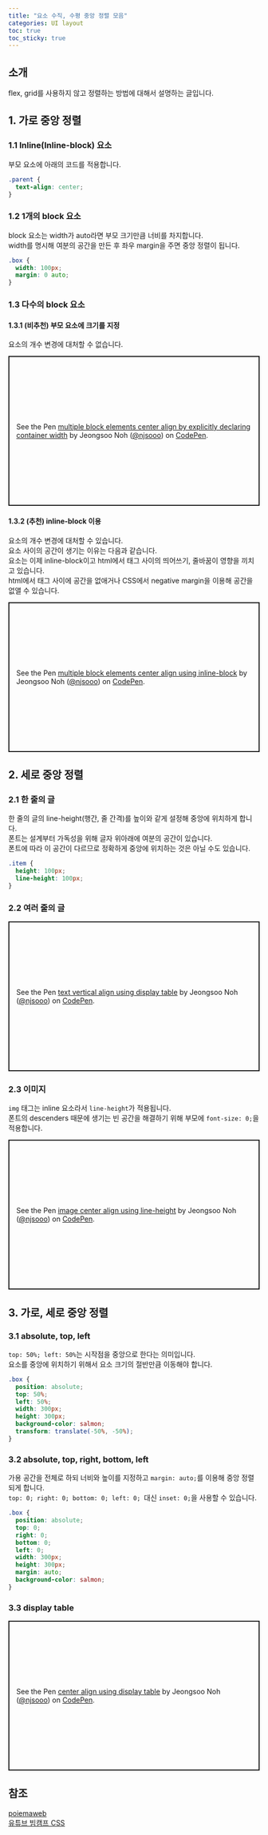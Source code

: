 ```yaml
---
title: "요소 수직, 수평 중앙 정렬 모음"
categories: UI layout
toc: true
toc_sticky: true
---
```


## 소개
flex, grid를 사용하지 않고 정렬하는 방법에 대해서 설명하는 글입니다.

## 1. 가로 중앙 정렬

### 1.1 Inline(Inline-block) 요소
부모 요소에 아래의 코드를 적용합니다.
```css
.parent {
  text-align: center;
}
```

### 1.2 1개의 block 요소
block 요소는 width가 auto라면 부모 크기만큼 너비를 차지합니다.  
width를 명시해 여분의 공간을 만든 후 좌우 margin을 주면 중앙 정렬이 됩니다.  
```css
.box {
  width: 100px;
  margin: 0 auto;
}
```

### 1.3 다수의 block 요소

#### 1.3.1 (비추천) 부모 요소에 크기를 지정
요소의 개수 변경에 대처할 수 없습니다.
<p class="codepen" data-height="300" data-default-tab="html,result" data-slug-hash="rNqNXeZ" data-user="njsooo" style="height: 300px; box-sizing: border-box; display: flex; align-items: center; justify-content: center; border: 2px solid; margin: 1em 0; padding: 1em;">
  <span>See the Pen <a href="https://codepen.io/njsooo/pen/rNqNXeZ">
  multiple block elements center align by explicitly declaring container width</a> by Jeongsoo Noh (<a href="https://codepen.io/njsooo">@njsooo</a>)
  on <a href="https://codepen.io">CodePen</a>.</span>
</p>
<script async src="https://cpwebassets.codepen.io/assets/embed/ei.js"></script>

#### 1.3.2 (추천) inline-block 이용
요소의 개수 변경에 대처할 수 있습니다.  
요소 사이의 공간이 생기는 이유는 다음과 같습니다.  
요소는 이제 inline-block이고 html에서 태그 사이의 띄어쓰기, 줄바꿈이 영향을 끼치고 있습니다.  
html에서 태그 사이에 공간을 없애거나 CSS에서 negative margin을 이용해 공간을 없앨 수 있습니다.
<p class="codepen" data-height="300" data-default-tab="html,result" data-slug-hash="XWxWvgo" data-user="njsooo" style="height: 300px; box-sizing: border-box; display: flex; align-items: center; justify-content: center; border: 2px solid; margin: 1em 0; padding: 1em;">
  <span>See the Pen <a href="https://codepen.io/njsooo/pen/XWxWvgo">
  multiple block elements center align using inline-block</a> by Jeongsoo Noh (<a href="https://codepen.io/njsooo">@njsooo</a>)
  on <a href="https://codepen.io">CodePen</a>.</span>
</p>
<script async src="https://cpwebassets.codepen.io/assets/embed/ei.js"></script>

## 2. 세로 중앙 정렬

### 2.1 한 줄의 글
한 줄의 글의 line-height(행간, 줄 간격)를 높이와 같게 설정해 중앙에 위치하게 합니다.  
폰트는 설계부터 가독성을 위해 글자 위아래에 여분의 공간이 있습니다.  
폰트에 따라 이 공간이 다르므로 정확하게 중앙에 위치하는 것은 아닐 수도 있습니다.  
```css
.item {
  height: 100px;
  line-height: 100px;
}
```

### 2.2 여러 줄의 글
<p class="codepen" data-height="300" data-default-tab="html,result" data-slug-hash="MWPYrJV" data-user="njsooo" style="height: 300px; box-sizing: border-box; display: flex; align-items: center; justify-content: center; border: 2px solid; margin: 1em 0; padding: 1em;">
  <span>See the Pen <a href="https://codepen.io/njsooo/pen/MWPYrJV">
  text vertical align using display table</a> by Jeongsoo Noh (<a href="https://codepen.io/njsooo">@njsooo</a>)
  on <a href="https://codepen.io">CodePen</a>.</span>
</p>
<script async src="https://cpwebassets.codepen.io/assets/embed/ei.js"></script>

### 2.3 이미지
`img` 태그는 inline 요소라서 `line-height`가 적용됩니다.  
폰트의 descenders 때문에 생기는 빈 공간을 해결하기 위해 부모에 `font-size: 0;`을 적용합니다.
<p class="codepen" data-height="300" data-default-tab="html,result" data-slug-hash="qBJEVpY" data-user="njsooo" style="height: 300px; box-sizing: border-box; display: flex; align-items: center; justify-content: center; border: 2px solid; margin: 1em 0; padding: 1em;">
  <span>See the Pen <a href="https://codepen.io/njsooo/pen/qBJEVpY">
  image center align using line-height</a> by Jeongsoo Noh (<a href="https://codepen.io/njsooo">@njsooo</a>)
  on <a href="https://codepen.io">CodePen</a>.</span>
</p>
<script async src="https://cpwebassets.codepen.io/assets/embed/ei.js"></script>

## 3. 가로, 세로 중앙 정렬

### 3.1 absolute, top, left
`top: 50%; left: 50%`는 시작점을 중앙으로 한다는 의미입니다.  
요소를 중앙에 위치하기 위해서 요소 크기의 절반만큼 이동해야 합니다.
```css
.box {
  position: absolute;
  top: 50%;
  left: 50%;
  width: 300px;
  height: 300px;
  background-color: salmon;
  transform: translate(-50%, -50%);
}
```

### 3.2 absolute, top, right, bottom, left
가용 공간을 전체로 하되 너비와 높이를 지정하고 `margin: auto;`를 이용해 중앙 정렬되게 합니다.  
`top: 0; right: 0; bottom: 0; left: 0; `대신 `inset: 0;`을 사용할 수 있습니다.  
```css
.box {
  position: absolute;
  top: 0;
  right: 0;
  bottom: 0;
  left: 0;
  width: 300px;
  height: 300px;
  margin: auto;
  background-color: salmon;
}
```

### 3.3 display table
<p class="codepen" data-height="300" data-default-tab="html,result" data-slug-hash="XWxJzjM" data-user="njsooo" style="height: 300px; box-sizing: border-box; display: flex; align-items: center; justify-content: center; border: 2px solid; margin: 1em 0; padding: 1em;">
  <span>See the Pen <a href="https://codepen.io/njsooo/pen/XWxJzjM">
  center align using display table</a> by Jeongsoo Noh (<a href="https://codepen.io/njsooo">@njsooo</a>)
  on <a href="https://codepen.io">CodePen</a>.</span>
</p>
<script async src="https://cpwebassets.codepen.io/assets/embed/ei.js"></script>

## 참조
[poiemaweb](https://poiemaweb.com/css3-centering)  
[유튜브 빔캠프 CSS](https://www.youtube.com/watch?v=m4v3NRHxOJc&list=PLMv8nY90ATZX3TOLjJaAZsyA8vcNsdX4j)  